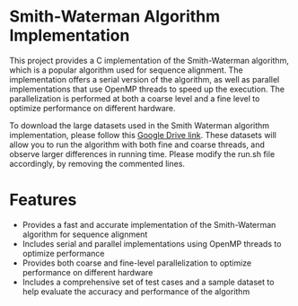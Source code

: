 # Smith-Waterman Algorithm Implementation
This project provides a C implementation of the Smith-Waterman algorithm, which is a popular algorithm used for sequence alignment. The implementation offers a serial version of the algorithm, as well as parallel implementations that use OpenMP threads to speed up the execution. The parallelization is performed at both a coarse level and a fine level to optimize performance on different hardware.

To download the large datasets used in the Smith Waterman algorithm implementation, please follow this [Google Drive link](https://drive.google.com/drive/folders/1x3cBA8keJrkn8WwQuldyE3MHq_-H3mnn?usp=share_link). These datasets will allow you to run the algorithm with both fine and coarse threads, and observe larger differences in running time. Please modify the run.sh file accordingly, by removing the commented lines. 

# Features
* Provides a fast and accurate implementation of the Smith-Waterman algorithm for sequence alignment
* Includes serial and parallel implementations using OpenMP threads to optimize performance
* Provides both coarse and fine-level parallelization to optimize performance on different hardware
* Includes a comprehensive set of test cases and a sample dataset to help evaluate the accuracy and performance of the algorithm
